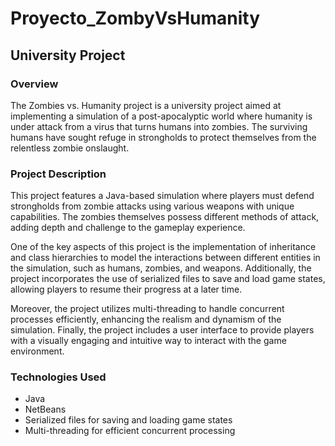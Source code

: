 # Proyecto_ZombyVsHumanity

## University Project

### Overview
The Zombies vs. Humanity project is a university project aimed at implementing a simulation of a post-apocalyptic world where humanity is under attack from a virus that turns humans into zombies. The surviving humans have sought refuge in strongholds to protect themselves from the relentless zombie onslaught.

### Project Description
This project features a Java-based simulation where players must defend strongholds from zombie attacks using various weapons with unique capabilities. The zombies themselves possess different methods of attack, adding depth and challenge to the gameplay experience.

One of the key aspects of this project is the implementation of inheritance and class hierarchies to model the interactions between different entities in the simulation, such as humans, zombies, and weapons. Additionally, the project incorporates the use of serialized files to save and load game states, allowing players to resume their progress at a later time.

Moreover, the project utilizes multi-threading to handle concurrent processes efficiently, enhancing the realism and dynamism of the simulation. Finally, the project includes a user interface to provide players with a visually engaging and intuitive way to interact with the game environment.

### Technologies Used
- Java
- NetBeans
- Serialized files for saving and loading game states
- Multi-threading for efficient concurrent processing

